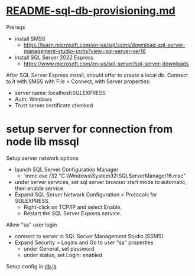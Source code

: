# [README-sql-db-provisioning.md](README-sql-db-provisioning.md)

Prereqs
- install SMSS
  - https://learn.microsoft.com/en-us/sql/ssms/download-sql-server-management-studio-ssms?view=sql-server-ver16
- install SQL Server 2022 Express
  - https://www.microsoft.com/en-us/sql-server/sql-server-downloads

After SQL Server Express install, should offer to create a local db. 
Connect to it with SMSS with File > Connect, with Server properties:
- server name: localhost\SQLEXPRESS
- Auth: Windows
- Trust server certificate checked

# setup server for connection from node lib mssql

Setup server network options

- launch SQL Server Configuration Manager
  - `mmc.exe /32 "C:\Windows\System32\SQLServerManager16.msc"
- under server services, set sql server browser start mode to automatic, then enable service
- Expand SQL Server Network Configuration > Protocols for SQLEXPRESS.
  - Right-click on TCP/IP and select Enable. 
  - Restart the SQL Server Express service.

Allow "sa" user login

- connect to server in SQL Server Management Studio (SSMS)
- Expand Security  > Logins and Go to user "sa" properties
  - under General, set password 
  - under status, set Login: enabled

Setup config in [db.js](db.js)

